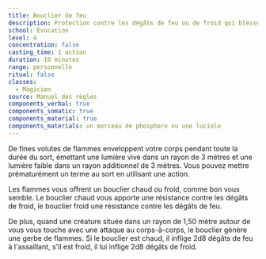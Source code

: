 ```yaml
---
title: Bouclier de feu
description: Protection contre les dégâts de feu ou de froid qui blesse les assaillants.
school: Évocation
level: 4
concentration: false
casting_time: 1 action
duration: 10 minutes
range: personnelle
ritual: false
classes:
  - Magicien
source: Manuel des règles
components_verbal: true
components_somatic: true
components_material: true
components_materials: un morceau de phosphore ou une luciole
---
```

De fines volutes de flammes enveloppent votre corps pendant toute la durée du sort, émettant une lumière vive dans un rayon de 3 mètres et une lumière faible dans un rayon additionnel de 3 mètres. Vous pouvez mettre prématurément un terme au sort en utilisant une action.

Les flammes vous offrent un bouclier chaud ou froid, comme bon vous semble. Le bouclier chaud vous apporte une résistance contre les dégâts de froid, le bouclier froid une résistance contre les dégâts de feu.

De plus, quand une créature située dans un rayon de 1,50 mètre autour de vous vous touche avec une attaque au corps-à-corps, le bouclier génère une gerbe de flammes. Si le bouclier est chaud, il inflige 2d8 dégâts de feu à l'assaillant, s'il est froid, il lui inflige 2d8 dégâts de froid.
